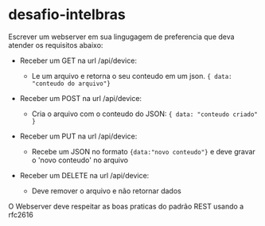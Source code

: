 # desafio-intelbras

Escrever um webserver em sua lingugagem de preferencia que deva atender os requisitos abaixo:

* Receber um GET na url /api/device:
	* Le um arquivo e retorna o seu conteudo em um json. ```{ data: "conteudo do arquivo"}```

* Receber um POST na url /api/device:
	* Cria o arquivo com o conteudo do JSON: ```{ data: "conteudo criado" }```

* Receber um PUT na url /api/device:
	* Recebe um JSON no formato ```{data:"novo conteudo"}``` e deve gravar o 'novo conteudo' no arquivo

* Receber um DELETE na url /api/device:
	* Deve remover o arquivo e não retornar dados


O Webserver deve respeitar as boas praticas do padrão REST usando a rfc2616
